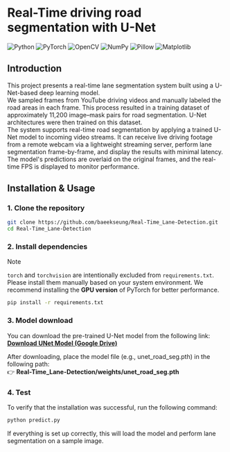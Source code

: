 # Real-Time driving road segmentation with U-Net

![Python](https://img.shields.io/badge/Python-3670A0?style=for-the-badge)
![PyTorch](https://img.shields.io/badge/PyTorch-EE4C2C?style=for-the-badge)
![OpenCV](https://img.shields.io/badge/OpenCV-5C3EE8?style=for-the-badge)
![NumPy](https://img.shields.io/badge/NumPy-013243?style=for-the-badge)
![Pillow](https://img.shields.io/badge/Pillow-CC66CC?style=for-the-badge)
![Matplotlib](https://img.shields.io/badge/Matplotlib-11557C?style=for-the-badge)

## Introduction
This project presents a real-time lane segmentation system built using a U-Net-based deep learning model.  
We sampled frames from YouTube driving videos and manually labeled the road areas in each frame. This process resulted in a training dataset of approximately 11,200 image–mask pairs for road segmentation. U-Net architectures were then trained on this dataset.  
The system supports real-time road segmentation by applying a trained U-Net model to incoming video streams. It can receive live driving footage from a remote webcam via a lightweight streaming server, perform lane segmentation frame-by-frame, and display the results with minimal latency. The model's predictions are overlaid on the original frames, and the real-time FPS is displayed to monitor performance.

## Installation & Usage
### 1. Clone the repository
```bash
git clone https://github.com/baeekseung/Real-Time_Lane-Detection.git
cd Real-Time_Lane-Detection
```
### 2. Install dependencies
> [!Note]
> `torch` and `torchvision` are intentionally excluded from `requirements.txt`.
> Please install them manually based on your system environment. We recommend installing the **GPU version** of PyTorch for better performance.
```bash
pip install -r requirements.txt
```
### 3. Model download
You can download the pre-trained U-Net model from the following link:  
**[Download UNet Model (Google Drive)](https://your-download-link.com)**  
  
After downloading, place the model file (e.g., unet_road_seg.pth) in the following path:  
👉 **Real-Time_Lane-Detection/weights/unet_road_seg.pth**

### 4. Test
To verify that the installation was successful, run the following command:  
```bash
python predict.py
```
If everything is set up correctly, this will load the model and perform lane segmentation on a sample image.  




